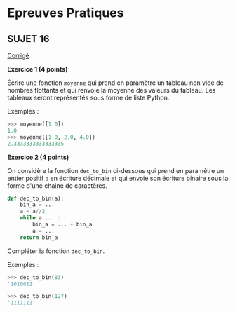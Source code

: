<script type="text/javascript" src="http://cdn.mathjax.org/mathjax/latest/MathJax.js?config=default"></script>

# **Epreuves Pratiques**
## SUJET 16


[Corrigé](corrige.md)


**Exercice 1 (4 points)**

Écrire une fonction `moyenne` qui prend en paramètre un tableau non vide de nombres flottants et qui renvoie la moyenne des valeurs du tableau. Les tableaux seront représentés sous forme de liste Python.

Exemples :
```Python
>>>	moyenne([1.0])
1.0
>>>	moyenne([1.0, 2.0, 4.0])
2.3333333333333335
```



**Exercice 2 (4 points)**

On considère la fonction `dec_to_bin` ci-dessous qui prend en paramètre un entier positif `a`	en écriture décimale et qui envoie son écriture binaire sous la forme d'une chaine de caractères.

```Python
def dec_to_bin(a):
    bin_a = ...
    a = a//2
    while a ... :
        bin_a = ... + bin_a
        a = ...
    return bin_a
```


Compléter la fonction `dec_to_bin`.

Exemples :
```Python
>>>	dec_to_bin(83) 
'1010011'

>>>	dec_to_bin(127) 
'1111111'
```